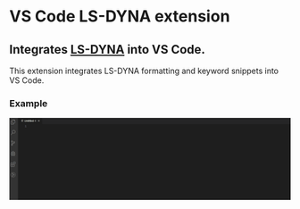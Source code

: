 # VS Code LS-DYNA extension

## Integrates [LS-DYNA](https://www.lstc.com/) into VS Code.

This extension integrates LS-DYNA formatting and keyword snippets into VS Code. 

### Example
![](images\Example.gif)